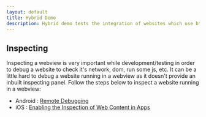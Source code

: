 ```yaml
---
layout: default
title: Hybrid Demo
description: Hybrid demo tests the integration of websites which use btt.js tag into Native apps that are using the native Android or iOS SDKs.
---
```


## Inspecting

Inspecting a webview is very important while development/testing in order to debug a website to check it's network, dom, run some js, etc. It can be a little hard to debug a website running in a webview as it doesn't provide an inbuilt inspecting panel. Follow the steps below to inspect a website running in a webview:

- Android : [Remote Debugging](https://developer.chrome.com/docs/devtools/remote-debugging/webviews)
- iOS : [Enabling the Inspection of Web Content in Apps](https://webkit.org/blog/13936/enabling-the-inspection-of-web-content-in-apps/)
